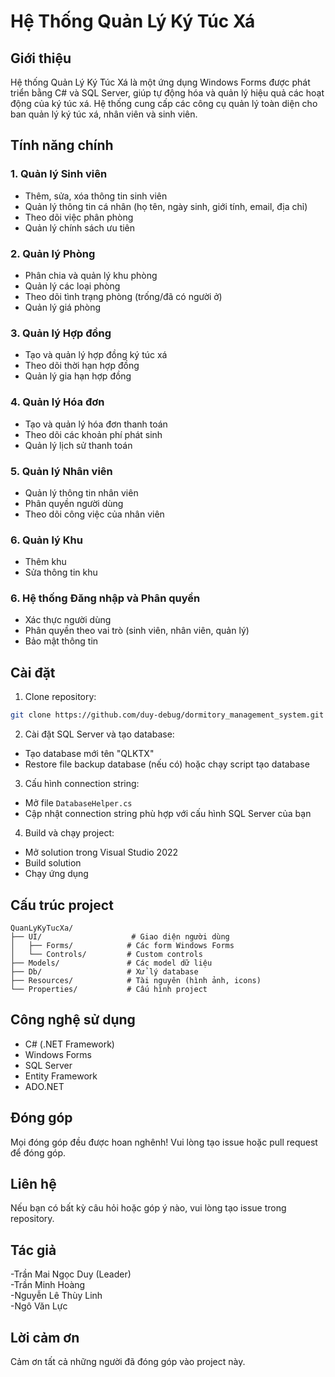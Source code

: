 # Hệ Thống Quản Lý Ký Túc Xá

## Giới thiệu
Hệ thống Quản Lý Ký Túc Xá là một ứng dụng Windows Forms được phát triển bằng C# và SQL Server, giúp tự động hóa và quản lý hiệu quả các hoạt động của ký túc xá. Hệ thống cung cấp các công cụ quản lý toàn diện cho ban quản lý ký túc xá, nhân viên và sinh viên.

## Tính năng chính

### 1. Quản lý Sinh viên
- Thêm, sửa, xóa thông tin sinh viên
- Quản lý thông tin cá nhân (họ tên, ngày sinh, giới tính, email, địa chỉ)
- Theo dõi việc phân phòng
- Quản lý chính sách ưu tiên

### 2. Quản lý Phòng
- Phân chia và quản lý khu phòng
- Quản lý các loại phòng
- Theo dõi tình trạng phòng (trống/đã có người ở)
- Quản lý giá phòng

### 3. Quản lý Hợp đồng
- Tạo và quản lý hợp đồng ký túc xá
- Theo dõi thời hạn hợp đồng
- Quản lý gia hạn hợp đồng

### 4. Quản lý Hóa đơn
- Tạo và quản lý hóa đơn thanh toán
- Theo dõi các khoản phí phát sinh
- Quản lý lịch sử thanh toán

### 5. Quản lý Nhân viên
- Quản lý thông tin nhân viên
- Phân quyền người dùng
- Theo dõi công việc của nhân viên
### 6. Quản lý Khu
- Thêm khu   
- Sửa thông tin khu
### 6. Hệ thống Đăng nhập và Phân quyền
- Xác thực người dùng
- Phân quyền theo vai trò (sinh viên, nhân viên, quản lý)
- Bảo mật thông tin

## Cài đặt

1. Clone repository:
```bash
git clone https://github.com/duy-debug/dormitory_management_system.git
```

2. Cài đặt SQL Server và tạo database:
- Tạo database mới tên "QLKTX"
- Restore file backup database (nếu có) hoặc chạy script tạo database

3. Cấu hình connection string:
- Mở file `DatabaseHelper.cs`
- Cập nhật connection string phù hợp với cấu hình SQL Server của bạn

4. Build và chạy project:
- Mở solution trong Visual Studio 2022
- Build solution
- Chạy ứng dụng

## Cấu trúc project

```
QuanLyKyTucXa/
├── UI/                    # Giao diện người dùng
│   ├── Forms/            # Các form Windows Forms
│   └── Controls/         # Custom controls
├── Models/               # Các model dữ liệu
├── Db/                   # Xử lý database
├── Resources/            # Tài nguyên (hình ảnh, icons)
└── Properties/           # Cấu hình project
```

## Công nghệ sử dụng

- C# (.NET Framework)
- Windows Forms
- SQL Server
- Entity Framework
- ADO.NET

## Đóng góp

Mọi đóng góp đều được hoan nghênh! Vui lòng tạo issue hoặc pull request để đóng góp.

## Liên hệ

Nếu bạn có bất kỳ câu hỏi hoặc góp ý nào, vui lòng tạo issue trong repository.

## Tác giả

-Trần Mai Ngọc Duy (Leader) <br>
-Trần Minh Hoàng<br>
-Nguyễn Lê Thùy Linh<br>
-Ngô Văn Lực<br>

## Lời cảm ơn

Cảm ơn tất cả những người đã đóng góp vào project này. 
